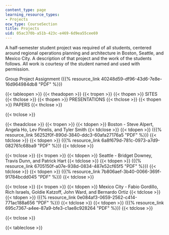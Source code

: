 ```yaml
---
content_type: page
learning_resource_types:
- Projects
ocw_type: CourseSection
title: Projects
uid: 05ac370b-a51b-423c-e469-6d9ea55cee69
---
```


A half-semester student project was required of all students, centered around regional operations planning and architecture in Boston, Seattle, and Mexico City. A description of that project and the work of the students follows. All work is courtesy of the student named and used with permission.

Group Project Assignment ({{% resource_link 40248d59-df96-43d6-7e8e-16d964984db8 "PDF" %}})

{{< tableopen >}}
{{< theadopen >}}
{{< tropen >}}
{{< thopen >}}
SITES
{{< thclose >}}
{{< thopen >}}
PRESENTATIONS
{{< thclose >}}
{{< thopen >}}
PAPERS
{{< thclose >}}

{{< trclose >}}

{{< theadclose >}}
{{< tropen >}}
{{< tdopen >}}
Boston - Steve Alpert, Angela Ho, Lev Pinelis, and Tyler Smith
{{< tdclose >}}
{{< tdopen >}}
({{% resource_link 56252f0f-890d-3840-ddc3-60afa27176a5 "PDF" %}})
{{< tdclose >}}
{{< tdopen >}}
({{% resource_link 6a8f679d-781c-0973-a7d9-082761c68ba9 "PDF" %}})
{{< tdclose >}}

{{< trclose >}}
{{< tropen >}}
{{< tdopen >}}
Seattle - Bridget Downey, Travis Dunn, and Patrick Hart
{{< tdclose >}}
{{< tdopen >}}
({{% resource_link 6705150f-a07e-938d-0834-487e52cf65f5 "PDF" %}})
{{< tdclose >}}
{{< tdopen >}}
({{% resource_link 7b806aef-3b40-0066-369f-91784bcdd045 "PDF" %}})
{{< tdclose >}}

{{< trclose >}}
{{< tropen >}}
{{< tdopen >}}
Mexico City - Fabio Gordillo, Rich Israels, Goldie Katzoff, John Ward, and Bernardo Ortiz
{{< tdclose >}}
{{< tdopen >}}
({{% resource_link 0e084af3-0659-2562-c414-771ac188a656 "PDF" %}})
{{< tdclose >}}
{{< tdopen >}}
({{% resource_link 695c7367-a4ee-87a9-bfe3-c1ae8c928264 "PDF" %}})
{{< tdclose >}}

{{< trclose >}}

{{< tableclose >}}